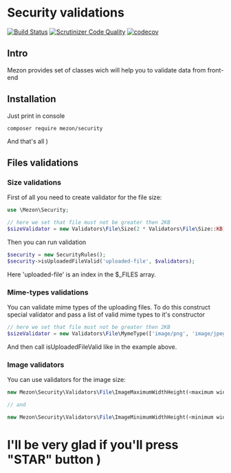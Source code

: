 # Security validations
[![Build Status](https://travis-ci.com/alexdodonov/mezon-security.svg?branch=master)](https://travis-ci.com/alexdodonov/mezon-security) [![Scrutinizer Code Quality](https://scrutinizer-ci.com/g/alexdodonov/mezon-security/badges/quality-score.png?b=master)](https://scrutinizer-ci.com/g/alexdodonov/mezon-security/?branch=master) [![codecov](https://codecov.io/gh/alexdodonov/mezon-security/branch/master/graph/badge.svg)](https://codecov.io/gh/alexdodonov/mezon-security)

## Intro
Mezon provides set of classes wich will help you to validate data from front-end

## Installation

Just print in console

```
composer require mezon/security
```

And that's all )

## Files validations

### Size validations

First of all you need to create validator for the file size:

```php
use \Mezon\Security;

// here we set that file must not be greater then 2KB
$sizeValidator = new Validators\File\Size(2 * Validators\File\Size::KB);
```

Then you can run validation

```PHP
$security = new SecurityRules();
$security->isUploadedFileValid('uploaded-file', $validators);
```

Here 'uploaded-file' is an index in the $_FILES array.

### Mime-types validations

You can validate mime types of the uploading files. To do this construct special validator and pass a list of valid mime types to it's constructor

```php
// here we set that file must not be greater then 2KB
$sizeValidator = new Validators\File\MymeType(['image/png', 'image/jpeg', 'image/jpg']);
```

And then call isUploadedFileValid like in the example above.

### Image validators

You can use validators for the image size:

```php
new Mezon\Security\Validators\File\ImageMaximumWidthHeight(<maximum width>, <maximum height>);

// and

new Mezon\Security\Validators\File\ImageMinimumWidthHeight(<minimum width>, <minimum height>);
```

# I'll be very glad if you'll press "STAR" button )